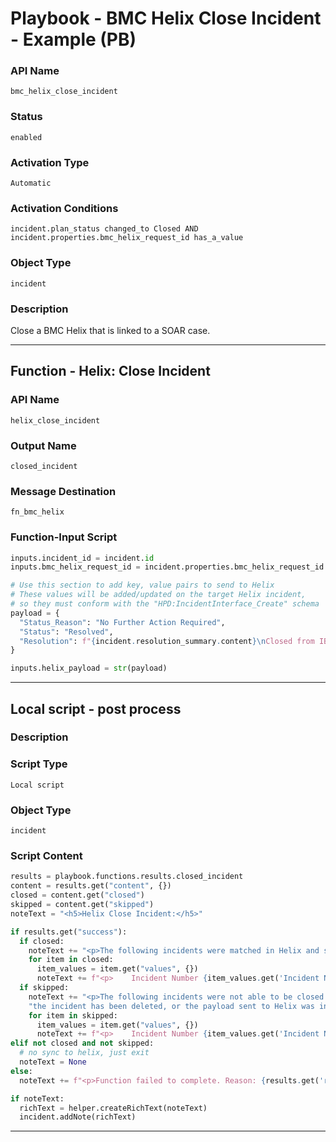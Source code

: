 <!--
    DO NOT MANUALLY EDIT THIS FILE
    THIS FILE IS AUTOMATICALLY GENERATED WITH resilient-sdk codegen
    Generated with resilient-sdk v50.0.151
-->

# Playbook - BMC Helix Close Incident - Example (PB)

### API Name
`bmc_helix_close_incident`

### Status
`enabled`

### Activation Type
`Automatic`

### Activation Conditions
`incident.plan_status changed_to Closed AND incident.properties.bmc_helix_request_id has_a_value`

### Object Type
`incident`

### Description
Close a BMC Helix that is linked to a SOAR case.


---
## Function - Helix: Close Incident

### API Name
`helix_close_incident`

### Output Name
`closed_incident`

### Message Destination
`fn_bmc_helix`

### Function-Input Script
```python
inputs.incident_id = incident.id
inputs.bmc_helix_request_id = incident.properties.bmc_helix_request_id

# Use this section to add key, value pairs to send to Helix
# These values will be added/updated on the target Helix incident,
# so they must conform with the "HPD:IncidentInterface_Create" schema
payload = {
  "Status_Reason": "No Further Action Required",
  "Status": "Resolved",
  "Resolution": f"{incident.resolution_summary.content}\nClosed from IBM SOAR"
}

inputs.helix_payload = str(payload)
```

---

## Local script - post process

### Description


### Script Type
`Local script`

### Object Type
`incident`

### Script Content
```python
results = playbook.functions.results.closed_incident
content = results.get("content", {})
closed = content.get("closed")
skipped = content.get("skipped")
noteText = "<h5>Helix Close Incident:</h5>"

if results.get("success"):
  if closed:
    noteText += "<p>The following incidents were matched in Helix and successfully closed:</p>"
    for item in closed:
      item_values = item.get("values", {})
      noteText += f"<p>    Incident Number {item_values.get('Incident Number')}, Request ID: {item_values.get('Request ID')}</p>"
  if skipped:
    noteText += "<p>The following incidents were not able to be closed. Common reasons include that the incident has been previously closed, " \
    "the incident has been deleted, or the payload sent to Helix was incomplete according to the requirements of your specific system:</p>"
    for item in skipped:
      item_values = item.get("values", {})
      noteText += f"<p>    Incident Number {item_values.get('Incident Number')}, Request ID: {item_values.get('Request ID')}</p>"
elif not closed and not skipped:
  # no sync to helix, just exit
  noteText = None
else:
  noteText += f"<p>Function failed to complete. Reason: {results.get('reason')}</p>"

if noteText:
  richText = helper.createRichText(noteText)
  incident.addNote(richText)
```

---

